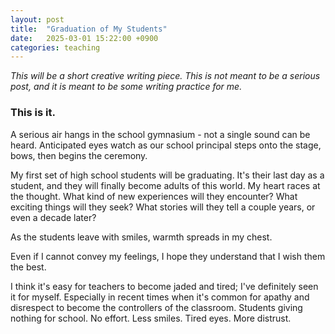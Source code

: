 ```yaml
---
layout: post
title:  "Graduation of My Students"
date:   2025-03-01 15:22:00 +0900
categories: teaching
---
```


*This will be a short creative writing piece. This is not meant to be a serious post,*
*and it is meant to be some writing practice for me.*

### This is it.

A serious air hangs in the school gymnasium - not a single sound can be heard.
Anticipated eyes watch as our school principal steps onto the stage, bows, then begins
the ceremony.

My first set of high school students will be graduating. It's their last day as
a student, and they will finally become adults of this world. My heart races at the
thought. What kind of new experiences will they encounter? What exciting things will
they seek? What stories will they tell a couple years, or even a decade later?

As the students leave with smiles, warmth spreads in my chest.

Even if I cannot convey my feelings, I hope they understand that I wish them the best.

I think it's easy for teachers to become jaded and tired; I've definitely seen it for myself.
Especially in recent times when it's common for apathy and disrespect to become the controllers of
the classroom. Students giving nothing for school. No effort. Less smiles. Tired eyes. More distrust.

